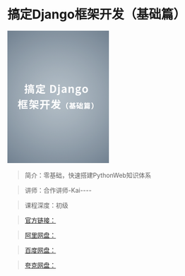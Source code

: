 # 搞定Django框架开发（基础篇）

![img](../../assets/CgoCgV6ZIOOAEuDXAADZLOa5mxc690.png)

> 简介：零基础，快速搭建PythonWeb知识体系

> 讲师：合作讲师-Kai----

> 课程深度：初级

> [官方链接：]()

> [阿里网盘：]()

> [百度网盘：]()

> [夸克网盘：]()
